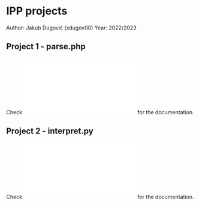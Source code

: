 # IPP projects
Author: Jakub Dugovič (xdugov00)
Year: 2022/2023

## Project 1 - parse.php
Check ![readme1.md](./readme1.md) for the documentation.

## Project 2 - interpret.py
Check ![readme2.md](./readme2.md) for the documentation.